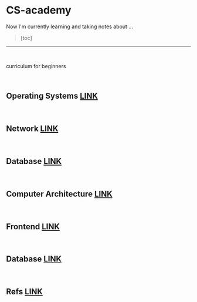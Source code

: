 # CS-academy

Now I'm currently learning and taking notes about ...

> [toc]
>

--------

<br>

curriculum for beginners

<br>

## Operating Systems [LINK](https://github.com/Dinoryong/CS-academy/blob/main/OS/README.md)

<br>

## Network [LINK](https://github.com/Dinoryong/CS-academy/tree/main/NW)

<br>

## Database [LINK](https://github.com/Dinoryong/CS-academy/tree/main/DB)

<br>

## Computer Architecture [LINK](https://github.com/Dinoryong/CS-academy/tree/main/AT)

<br>

## Frontend [LINK](https://github.com/Dinoryong/CS-academy/blob/main/FE/README.md)

<br>

## Database [LINK](https://github.com/Dinoryong/CS-academy/blob/main/DB/README.md)

<br>

## Refs  [LINK](https://github.com/CS-box/cs-academy-refs/blob/main/README.md)

<br>

<br>

